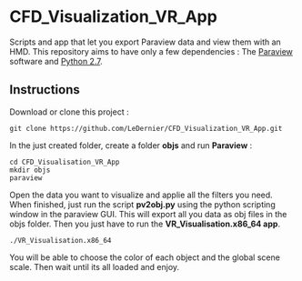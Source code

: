 # CFD_Visualization_VR_App
Scripts and app that let you export Paraview data and view them with an HMD.
This repository aims to have only a few dependencies : The [Paraview](https://www.paraview.org/) software and [Python 2.7](https://www.python.org/).

## Instructions

Download or clone this project :

```user
git clone https://github.com/LeDernier/CFD_Visualization_VR_App.git
```

In the just created folder, create a folder **objs** and run **Paraview** :

```user
cd CFD_Visualisation_VR_App
mkdir objs
paraview
```

Open the data you want to visualize and applie all the filters you need. When finished, just run the script **pv2obj.py** using the python scripting window in the paraview GUI.
This will export all you data as obj files in the objs folder.
Then you just have to run the **VR_Visualisation.x86_64 app**.

```user
./VR_Visualisation.x86_64
```

You will be able to choose the color of each object and the global scene scale. Then wait until its all loaded and enjoy.

